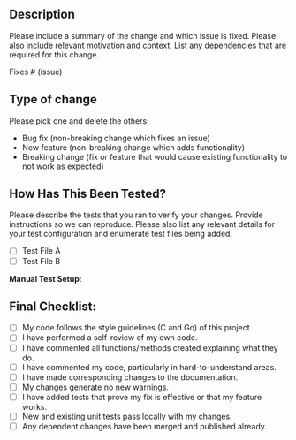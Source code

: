 ## Description

Please include a summary of the change and which issue is fixed. Please also
include relevant motivation and context. List any dependencies that are
required for this change.

Fixes # (issue)

## Type of change

Please pick one and delete the others:

- Bug fix (non-breaking change which fixes an issue)
- New feature (non-breaking change which adds functionality)
- Breaking change (fix or feature that would cause existing functionality to not work as expected)

## How Has This Been Tested?

Please describe the tests that you ran to verify your changes. Provide
instructions so we can reproduce. Please also list any relevant details for
your test configuration and enumerate test files being added.

- [ ] Test File A
- [ ] Test File B

**Manual Test Setup**:

## Final Checklist:

- [ ] My code follows the style guidelines (C and Go) of this project.
- [ ] I have performed a self-review of my own code.
- [ ] I have commented all functions/methods created explaining what they do.
- [ ] I have commented my code, particularly in hard-to-understand areas.
- [ ] I have made corresponding changes to the documentation.
- [ ] My changes generate no new warnings.
- [ ] I have added tests that prove my fix is effective or that my feature works.
- [ ] New and existing unit tests pass locally with my changes.
- [ ] Any dependent changes have been merged and published already.

